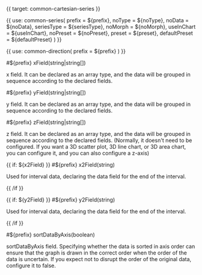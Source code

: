 {{ target: common-cartesian-series }}

<!-- ICartesianSeriesSpec -->

{{ use: common-series(
  prefix = ${prefix},
  noType = ${noType},
  noData = ${noData},
  seriesType = ${seriesType},
  noMorph = ${noMorph},
  useInChart = ${useInChart},
  noPreset = ${noPreset},
  preset = ${preset},
  defaultPreset = ${defaultPreset}
) }}

{{ use: common-direction(
  prefix = ${prefix}
) }}

#${prefix} xField(string|string[])

x field. It can be declared as an array type, and the data will be grouped in sequence according to the declared fields.

#${prefix} yField(string|string[])

y field. It can be declared as an array type, and the data will be grouped in sequence according to the declared fields.

#${prefix} zField(string|string[])

z field. It can be declared as an array type, and the data will be grouped in sequence according to the declared fields. (Normally, it doesn't need to be configured. If you want a 3D scatter plot, 3D line chart, or 3D area chart, you can configure it, and you can also configure a z-axis)

{{ if: ${x2Field} }}
#${prefix} x2Field(string)

Used for interval data, declaring the data field for the end of the interval.

{{ /if }}

{{ if: ${y2Field} }}
#${prefix} y2Field(string)

Used for interval data, declaring the data field for the end of the interval.

{{ /if }}

#${prefix} sortDataByAxis(boolean)

sortDataByAxis field. Specifying whether the data is sorted in axis order can ensure that the graph is drawn in the correct order when the order of the data is uncertain. If you expect not to disrupt the order of the original data, configure it to false.
